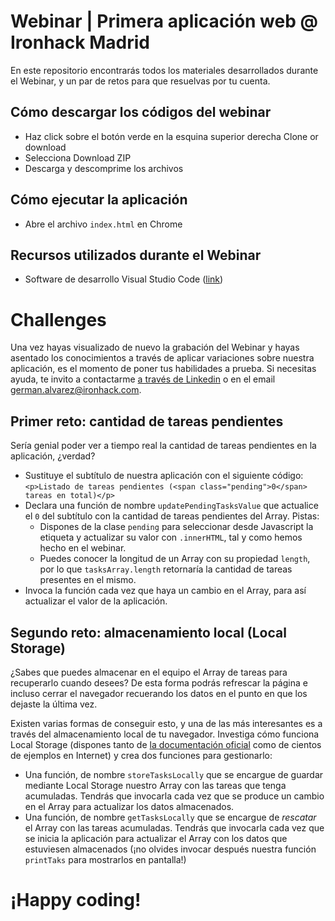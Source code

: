 # Webinar | Primera aplicación web  @ Ironhack Madrid
En este repositorio encontrarás todos los materiales desarrollados durante el Webinar, y un par de retos para que resuelvas por tu cuenta.

## Cómo descargar los códigos del webinar
- Haz click sobre el botón verde en la esquina superior derecha Clone or download
- Selecciona Download ZIP
- Descarga y descomprime los archivos

## Cómo ejecutar la aplicación
- Abre el archivo `index.html` en Chrome

## Recursos utilizados durante el Webinar
- Software de desarrollo Visual Studio Code (<a href="https://code.visualstudio.com/">link</a>)

# Challenges
Una vez hayas visualizado de nuevo la grabación del Webinar y hayas asentado los conocimientos a través de aplicar variaciones sobre nuestra aplicación, es el momento de poner tus habilidades a prueba. Si necesitas ayuda, te invito a contactarme <a href="https://www.linkedin.com/in/german-alvarez-dev/">a través de Linkedin</a> o en el email <a href="mailto:german.alvarez@ironhack.com">german.alvarez@ironhack.com</a>.


## Primer reto: cantidad de tareas pendientes
Sería genial poder ver a tiempo real la cantidad de tareas pendientes en la aplicación, ¿verdad?

- Sustituye el subtítulo de nuestra aplicación con el siguiente código: 
  `<p>Listado de tareas pendientes (<span class="pending">0</span> tareas en total)</p>`
- Declara una función de nombre `updatePendingTasksValue` que actualice el `0` del subtítulo con la cantidad de tareas pendientes del Array. Pistas: 
  - Dispones de la clase `pending` para seleccionar desde Javascript la etiqueta y actualizar su valor con `.innerHTML`, tal y como hemos hecho en el webinar.
  - Puedes conocer la longitud de un Array con su propiedad `length`, por lo que `tasksArray.length` retornaría la cantidad de tareas presentes en el mismo.
- Invoca la función cada vez que haya un cambio en el Array, para así actualizar el valor de la aplicación.

## Segundo reto: almacenamiento local (Local Storage)
¿Sabes que puedes almacenar en el equipo el Array de tareas para recuperarlo cuando desees? De esta forma podrás refrescar la página e incluso cerrar el navegador recuerando los datos en el punto en que los dejaste la última vez. 

Existen varias formas de conseguir esto, y una de las más interesantes es a través del almacenamiento local de tu navegador. Investiga cómo funciona Local Storage (dispones tanto de <a href="https://developer.mozilla.org/es/docs/Web/API/Window/localStorage">la documentación oficial</a> como de cientos de ejemplos en Internet) y crea dos funciones para gestionarlo:
- Una función, de nombre `storeTasksLocally` que se encargue de guardar mediante Local Storage nuestro Array con las tareas que tenga acumuladas. Tendrás que invocarla cada vez que se produce un cambio en el Array para actualizar los datos almacenados.
- Una función, de nombre `getTasksLocally` que se encargue de *rescatar* el Array con las tareas acumuladas. Tendrás que invocarla cada vez que se inicia la aplicación para actualizar el Array con los datos que estuviesen almacenados (¡no olvides invocar después nuestra función `printTaks` para mostrarlos en pantalla!)

# ¡Happy coding!
